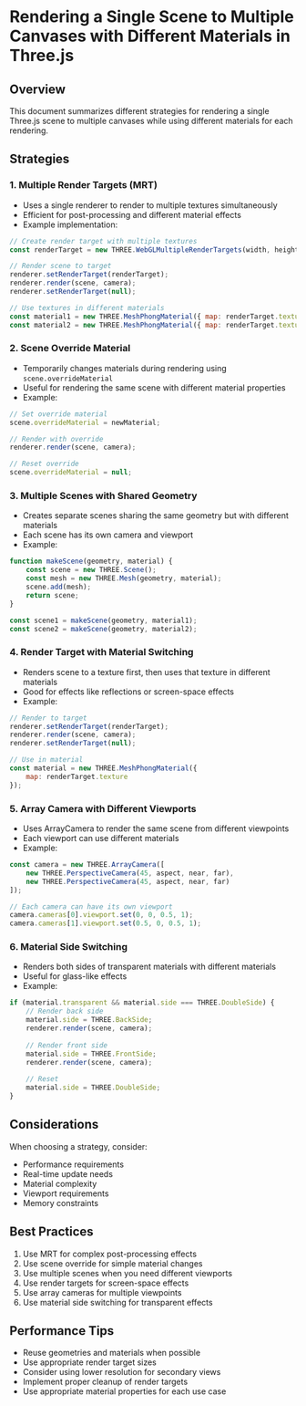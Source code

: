 # Rendering a Single Scene to Multiple Canvases with Different Materials in Three.js

## Overview
This document summarizes different strategies for rendering a single Three.js scene to multiple canvases while using different materials for each rendering.

## Strategies

### 1. Multiple Render Targets (MRT)
- Uses a single renderer to render to multiple textures simultaneously
- Efficient for post-processing and different material effects
- Example implementation:
```javascript
// Create render target with multiple textures
const renderTarget = new THREE.WebGLMultipleRenderTargets(width, height, 2);

// Render scene to target
renderer.setRenderTarget(renderTarget);
renderer.render(scene, camera);
renderer.setRenderTarget(null);

// Use textures in different materials
const material1 = new THREE.MeshPhongMaterial({ map: renderTarget.textures[0] });
const material2 = new THREE.MeshPhongMaterial({ map: renderTarget.textures[1] });
```

### 2. Scene Override Material
- Temporarily changes materials during rendering using `scene.overrideMaterial`
- Useful for rendering the same scene with different material properties
- Example:
```javascript
// Set override material
scene.overrideMaterial = newMaterial;

// Render with override
renderer.render(scene, camera);

// Reset override
scene.overrideMaterial = null;
```

### 3. Multiple Scenes with Shared Geometry
- Creates separate scenes sharing the same geometry but with different materials
- Each scene has its own camera and viewport
- Example:
```javascript
function makeScene(geometry, material) {
    const scene = new THREE.Scene();
    const mesh = new THREE.Mesh(geometry, material);
    scene.add(mesh);
    return scene;
}

const scene1 = makeScene(geometry, material1);
const scene2 = makeScene(geometry, material2);
```

### 4. Render Target with Material Switching
- Renders scene to a texture first, then uses that texture in different materials
- Good for effects like reflections or screen-space effects
- Example:
```javascript
// Render to target
renderer.setRenderTarget(renderTarget);
renderer.render(scene, camera);
renderer.setRenderTarget(null);

// Use in material
const material = new THREE.MeshPhongMaterial({
    map: renderTarget.texture
});
```

### 5. Array Camera with Different Viewports
- Uses ArrayCamera to render the same scene from different viewpoints
- Each viewport can use different materials
- Example:
```javascript
const camera = new THREE.ArrayCamera([
    new THREE.PerspectiveCamera(45, aspect, near, far),
    new THREE.PerspectiveCamera(45, aspect, near, far)
]);

// Each camera can have its own viewport
camera.cameras[0].viewport.set(0, 0, 0.5, 1);
camera.cameras[1].viewport.set(0.5, 0, 0.5, 1);
```

### 6. Material Side Switching
- Renders both sides of transparent materials with different materials
- Useful for glass-like effects
- Example:
```javascript
if (material.transparent && material.side === THREE.DoubleSide) {
    // Render back side
    material.side = THREE.BackSide;
    renderer.render(scene, camera);
    
    // Render front side
    material.side = THREE.FrontSide;
    renderer.render(scene, camera);
    
    // Reset
    material.side = THREE.DoubleSide;
}
```

## Considerations
When choosing a strategy, consider:
- Performance requirements
- Real-time update needs
- Material complexity
- Viewport requirements
- Memory constraints

## Best Practices
1. Use MRT for complex post-processing effects
2. Use scene override for simple material changes
3. Use multiple scenes when you need different viewports
4. Use render targets for screen-space effects
5. Use array cameras for multiple viewpoints
6. Use material side switching for transparent effects

## Performance Tips
- Reuse geometries and materials when possible
- Use appropriate render target sizes
- Consider using lower resolution for secondary views
- Implement proper cleanup of render targets
- Use appropriate material properties for each use case